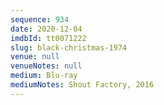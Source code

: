 ```yaml
---
sequence: 934
date: 2020-12-04
imdbId: tt0071222
slug: black-christmas-1974
venue: null
venueNotes: null
medium: Blu-ray
mediumNotes: Shout Factory, 2016
---
```

